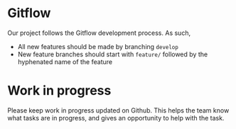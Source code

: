 # Gitflow
Our project follows the Gitflow development process. As such,

* All new features should be made by branching `develop`
* New feature branches should start with `feature/` followed by the hyphenated name of the feature

# Work in progress
Please keep work in progress updated on Github. This helps the team know what tasks are in progress, and gives an opportunity to help with the task.
